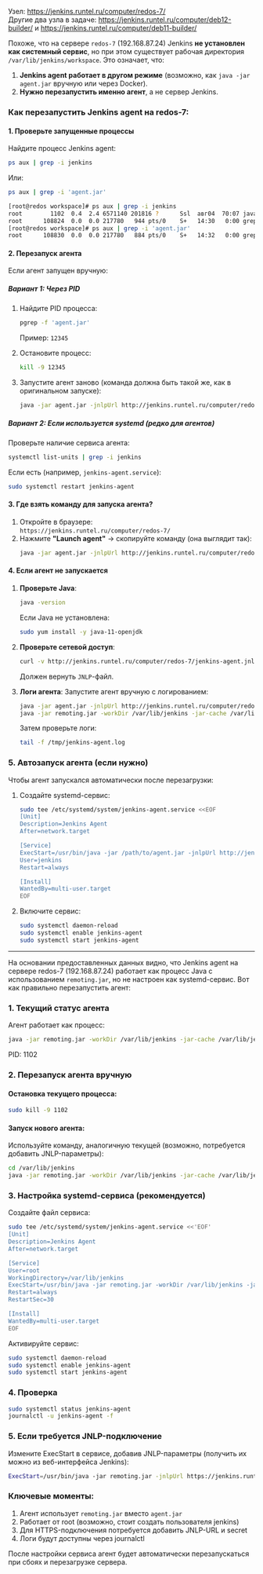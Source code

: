 Узел: https://jenkins.runtel.ru/computer/redos-7/
<br/> Другие два узла в задаче: https://jenkins.runtel.ru/computer/deb12-builder/ и https://jenkins.runtel.ru/computer/deb11-builder/


Похоже, что на сервере `redos-7` (192.168.87.24) Jenkins **не установлен как системный сервис**, но при этом существует рабочая директория `/var/lib/jenkins/workspace`. Это означает, что:

1. **Jenkins agent работает в другом режиме** (возможно, как `java -jar agent.jar` вручную или через Docker).
2. **Нужно перезапустить именно агент**, а не сервер Jenkins.

### Как перезапустить Jenkins agent на redos-7:

#### **1. Проверьте запущенные процессы**
Найдите процесс Jenkins agent:
```bash
ps aux | grep -i jenkins
```
Или:
```bash
ps aux | grep -i 'agent.jar'
```
```bash
[root@redos workspace]# ps aux | grep -i jenkins
root        1102  0.4  2.4 6571140 201816 ?      Ssl  авг04  70:07 java -jar remoting.jar -workDir /var/lib/jenkins -jar-cache /var/lib/jenkins/remoting/jarCache
root      108824  0.0  0.0 217780   944 pts/0    S+   14:30   0:00 grep --color=always -i jenkins
[root@redos workspace]# ps aux | grep -i 'agent.jar'
root      108830  0.0  0.0 217780   884 pts/0    S+   14:32   0:00 grep --color=always -i agent.jar
```


#### **2. Перезапуск агента**
Если агент запущен вручную:

##### Вариант 1: Через PID
1. Найдите PID процесса:
   ```bash
   pgrep -f 'agent.jar'
   ```
   Пример: `12345`

2. Остановите процесс:
   ```bash
   kill -9 12345
   ```

3. Запустите агент заново (команда должна быть такой же, как в оригинальном запуске):
   ```bash
   java -jar agent.jar -jnlpUrl http://jenkins.runtel.ru/computer/redos-7/jenkins-agent.jnlp -secret YOUR_SECRET -workDir "/var/lib/jenkins"
   ```

##### Вариант 2: Если используется systemd (редко для агентов)
Проверьте наличие сервиса агента:
```bash
systemctl list-units | grep -i jenkins
```
Если есть (например, `jenkins-agent.service`):
```bash
sudo systemctl restart jenkins-agent
```


#### **3. Где взять команду для запуска агента?**
1. Откройте в браузере:  
   `https://jenkins.runtel.ru/computer/redos-7/`
2. Нажмите **"Launch agent"** → скопируйте команду (она выглядит так):
   ```bash
   java -jar agent.jar -jnlpUrl http://jenkins.runtel.ru/computer/redos-7/jenkins-agent.jnlp -secret 123abc... -workDir "/var/lib/jenkins"
   ```


#### **4. Если агент не запускается**
1. **Проверьте Java**:
   ```bash
   java -version
   ```
   Если Java не установлена:
   ```bash
   sudo yum install -y java-11-openjdk
   ```

2. **Проверьте сетевой доступ**:
   ```bash
   curl -v http://jenkins.runtel.ru/computer/redos-7/jenkins-agent.jnlp
   ```
   Должен вернуть `JNLP`-файл.

3. **Логи агента**:
   Запустите агент вручную с логированием:
   ```bash
   java -jar agent.jar -jnlpUrl http://jenkins.runtel.ru/computer/redos-7/jenkins-agent.jnlp -secret YOUR_SECRET -workDir "/var/lib/jenkins" > /tmp/jenkins-agent.log 2>&1 &
   java -jar remoting.jar -workDir /var/lib/jenkins -jar-cache /var/lib/jenkins/remoting/jarCache
   ```
   Затем проверьте логи:
   ```bash
   tail -f /tmp/jenkins-agent.log
   ```


### **5. Автозапуск агента (если нужно)**
Чтобы агент запускался автоматически после перезагрузки:

1. Создайте systemd-сервис:
   ```bash
   sudo tee /etc/systemd/system/jenkins-agent.service <<EOF
   [Unit]
   Description=Jenkins Agent
   After=network.target

   [Service]
   ExecStart=/usr/bin/java -jar /path/to/agent.jar -jnlpUrl http://jenkins.runtel.ru/computer/redos-7/jenkins-agent.jnlp -secret YOUR_SECRET -workDir "/var/lib/jenkins"
   User=jenkins
   Restart=always

   [Install]
   WantedBy=multi-user.target
   EOF
   ```

2. Включите сервис:
   ```bash
   sudo systemctl daemon-reload
   sudo systemctl enable jenkins-agent
   sudo systemctl start jenkins-agent
   ```
----------------

На основании предоставленных данных видно, что Jenkins agent на сервере redos-7 (192.168.87.24) работает как процесс Java с использованием `remoting.jar`, но не настроен как systemd-сервис. Вот как правильно перезапустить агент:

### 1. Текущий статус агента
Агент работает как процесс:
```bash
java -jar remoting.jar -workDir /var/lib/jenkins -jar-cache /var/lib/jenkins/remoting/jarCache
```
PID: 1102

### 2. Перезапуск агента вручную

#### Остановка текущего процесса:
```bash
sudo kill -9 1102
```

#### Запуск нового агента:
Используйте команду, аналогичную текущей (возможно, потребуется добавить JNLP-параметры):
```bash
cd /var/lib/jenkins
java -jar remoting.jar -workDir /var/lib/jenkins -jar-cache /var/lib/jenkins/remoting/jarCache &
```

### 3. Настройка systemd-сервиса (рекомендуется)

Создайте файл сервиса:
```bash
sudo tee /etc/systemd/system/jenkins-agent.service <<'EOF'
[Unit]
Description=Jenkins Agent
After=network.target

[Service]
User=root
WorkingDirectory=/var/lib/jenkins
ExecStart=/usr/bin/java -jar remoting.jar -workDir /var/lib/jenkins -jar-cache /var/lib/jenkins/remoting/jarCache
Restart=always
RestartSec=30

[Install]
WantedBy=multi-user.target
EOF
```

Активируйте сервис:
```bash
sudo systemctl daemon-reload
sudo systemctl enable jenkins-agent
sudo systemctl start jenkins-agent
```

### 4. Проверка
```bash
sudo systemctl status jenkins-agent
journalctl -u jenkins-agent -f
```

### 5. Если требуется JNLP-подключение
Измените ExecStart в сервисе, добавив JNLP-параметры (получить их можно из веб-интерфейса Jenkins):
```bash
ExecStart=/usr/bin/java -jar remoting.jar -jnlpUrl https://jenkins.runtel.ru/computer/redos-7/jenkins-agent.jnlp -secret YOUR_SECRET -workDir /var/lib/jenkins
```

### Ключевые моменты:
1. Агент использует `remoting.jar` вместо `agent.jar`
2. Работает от root (возможно, стоит создать пользователя jenkins)
3. Для HTTPS-подключения потребуется добавить JNLP-URL и secret
4. Логи будут доступны через journalctl

После настройки сервиса агент будет автоматически перезапускаться при сбоях и перезагрузке сервера.
